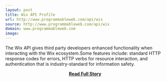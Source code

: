 ```yaml
---
layout: post
title: Wix API Profile
url: http://www.programmableweb.com/api/wix
source: http://www.programmableweb.com/api/wix
domain: www.programmableweb.com
image: 
---
```


<p>The Wix API gives third party developers enhanced functionality when interacting with the Wix ecosystem.Some features include: standard HTTP response codes for errors, HTTP verbs for resource interaction, and authentication that is industry-standard for information safety.</p>
<center><p><a href="http://www.programmableweb.com/api/wix" style='padding:25px; font-sze:18px; font-weight: bold;'>Read Full Story</a></p></center>
